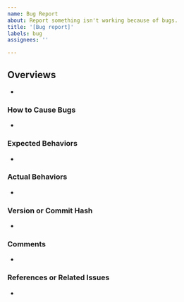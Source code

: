 ```yaml
---
name: Bug Report
about: Report something isn't working because of bugs.
title: '[Bug report]'
labels: bug
assignees: ''

---
```


## Overviews
* 

### How to Cause Bugs
* 

### Expected Behaviors
* 

### Actual Behaviors
* 

### Version or Commit Hash
* 

### Comments
* 

### References or Related Issues
* 

